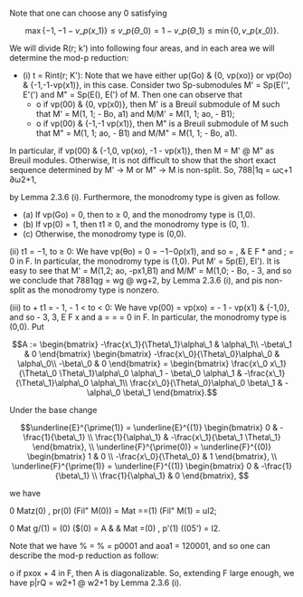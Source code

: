 Note that one can choose any 0 satisfying

$$
\max\{-1, -1 - v\_p(x\_1)\} \le v\_p(\Theta\_0) = 1 - v\_p(\Theta\_1) \le \min\{0, v\_p(x\_0)\}.
$$

We will divide R(r; k') into following four areas, and in each area we will determine the mod-p reduction:

- (i) t = Rint(r; K'): Note that we have either up(Go) & {0, vp(xo)} or vp(Oo) & {-1,-1-vp(x1)}, in this case. Consider two Sp-submodules M' = Sp(E('', E'(') and M" = Sp(E(), E(') of M. Then one can observe that
	- o if vp(00) & {0, vp(x0)}, then M' is a Breuil submodule of M such that M' = M(1, 1; - Bo, a1) and M/M' = M(1, 1; ao, - B1);
	- o if vp(00) & {-1,-1 vp(x1)}, then M" is a Breuil submodule of M such that M" = M(1, 1; ao, - B1) and M/M" = M(1, 1; - Bo, a1).

In particular, if vp(00) & {-1,0, vp(xo), -1 - vp(x1)}, then M = M' @ M" as Breuil modules. Otherwise, It is not difficult to show that the short exact sequence determined by M' → M or M" → M is non-split. So, 788|1q = ως+1 ∂ω2+1,

by Lemma 2.3.6 (i). Furthermore, the monodromy type is given as follow.

- (a) If vp(Go) = 0, then to ≥ 0, and the monodromy type is (1,0).
- (b) If vp(0) = 1, then t1 ≥ 0, and the monodromy type is (0, 1).
- (c) Otherwise, the monodromy type is (0,0).

(ii) t1 = −1, to ≥ 0: We have vp(θο) = 0 = −1−0ρ(x1), and so = , & E F \* and ; = 0 in F. In particular, the monodromy type is (1,0). Put M' = 5p(E), El'). It is easy to see that M' = M(1,2; ao, -px1,B1) and M/M' = M(1,0; - Bo, - 3, and so we conclude that 7881qg = wg @ wg+2, by Lemma 2.3.6 (i), and pis non-split as the monodromy type is nonzero.

(iii) to + t1 = - 1, - 1 < to < 0: We have vp(00) = vp(xo) = - 1 - vp(x1) & {-1,0}, and so - 3, 3, E F x and a = = = 0 in F. In particular, the monodromy type is (0,0). Put

$$A := \begin{bmatrix} -\frac{x\_1}{\Theta\_1}\alpha\_1 & \alpha\_1\\ -\beta\_1 & 0 \end{bmatrix} \begin{bmatrix} -\frac{x\_0}{\Theta\_0}\alpha\_0 & \alpha\_0\\ -\beta\_0 & 0 \end{bmatrix} = \begin{bmatrix} \frac{x\_0 x\_1}{\Theta\_0 \Theta\_1}\alpha\_0 \alpha\_1 - \beta\_0 \alpha\_1 & -\frac{x\_1}{\Theta\_1}\alpha\_0 \alpha\_1\\ \frac{x\_0}{\Theta\_0}\alpha\_0 \beta\_1 & -\alpha\_0 \beta\_1 \end{bmatrix}.$$

Under the base change

$$\underline{E}^{\prime(1)} = \underline{E}^{(1)} \begin{bmatrix} 0 & -\frac{1}{\beta\_1} \\ \frac{1}{\alpha\_1} & -\frac{x\_1}{\beta\_1 \Theta\_1} \end{bmatrix}, \\ \underline{F}^{\prime(0)} = \underline{F}^{(0)} \begin{bmatrix} 1 & 0 \\ -\frac{x\_0}{\Theta\_0} & 1 \end{bmatrix}, \\ \underline{F}^{\prime(1)} = \underline{F}^{(1)} \begin{bmatrix} 0 & -\frac{1}{\beta\_1} \\ \frac{1}{\alpha\_1} & 0 \end{bmatrix}, $$

we have

0 Matz(0) , pr(0) (Fil" M(0)) = Mat ==(1) (Fil" M(1) = uI2;

0 Mat g/(1) = (0) (\$(0) = A & & Mat =(0) , p'(1) ((05') = I2.

Note that we have % = % = p0001 and aoa1 = 120001, and so one can describe the mod-p reduction as follow:

o if pxox + 4 in F, then A is diagonalizable. So, extending F large enough, we have p|rQ = w2+1 @ w2+1 by Lemma 2.3.6 (i).